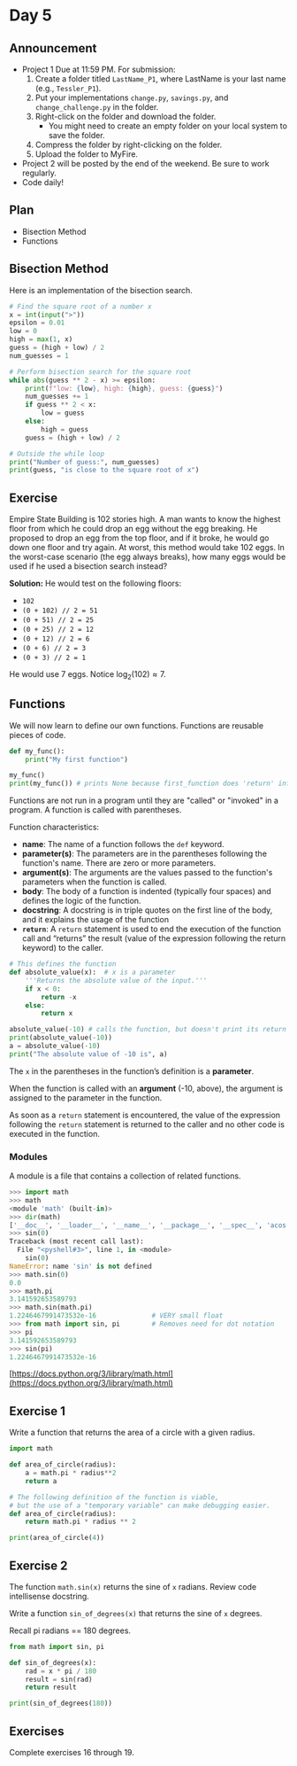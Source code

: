 # Day 5

## Announcement

- Project 1 Due at 11:59 PM. For submission:
    1. Create a folder titled `LastName_P1`, where LastName is your last name (e.g., `Tessler_P1`).
    2. Put your implementations `change.py`, `savings.py`, and `change_challenge.py` in the folder.
    3. Right-click on the folder and download the folder.
        - You might need to create an empty folder on your local system to save the folder.
    4. Compress the folder by right-clicking on the folder.
    5. Upload the folder to MyFire.
- Project 2 will be posted by the end of the weekend. Be sure to work regularly.
- Code daily!

## Plan

- Bisection Method
- Functions

## Bisection Method

Here is an implementation of the bisection search.

```python
# Find the square root of a number x
x = int(input(">"))
epsilon = 0.01
low = 0
high = max(1, x)
guess = (high + low) / 2
num_guesses = 1

# Perform bisection search for the square root
while abs(guess ** 2 - x) >= epsilon:
    print(f"low: {low}, high: {high}, guess: {guess}")
    num_guesses += 1
    if guess ** 2 < x:
        low = guess
    else:
        high = guess
    guess = (high + low) / 2

# Outside the while loop
print("Number of guess:", num_guesses)
print(guess, "is close to the square root of x")
```

## Exercise

Empire State Building is 102 stories high. A man wants to know the highest floor from which he could drop an egg without the egg breaking. He proposed to drop an egg from the top floor, and if it broke, he would go down one floor and try again. At worst, this method would take 102 eggs. In the worst-case scenario (the egg always breaks), how many eggs would be used if he used a bisection search instead?

**Solution:** He would test on the following floors:

- `102`
- `(0 + 102) // 2 = 51`
- `(0 + 51) // 2 = 25`
- `(0 + 25) // 2 = 12`
- `(0 + 12) // 2 = 6`
- `(0 + 6) // 2 = 3`
- `(0 + 3) // 2 = 1`

He would use 7 eggs. Notice $\log_2(102) \approx 7$.

## Functions

We will now learn to define our own functions. Functions are reusable pieces of code.

```python
def my_func():
    print("My first function")

my_func()
print(my_func()) # prints None because first_function does 'return' information
```

Functions are not run in a program until they are "called" or "invoked" in a program. A function is called with parentheses.

Function characteristics:

- **name**: The name of a function follows the `def` keyword.
- **parameter(s)**: The parameters are in the parentheses following the function's name. There are zero or more parameters.
- **argument(s)**: The arguments are the values passed to the function's parameters when the function is called.
- **body**: The body of a function is indented (typically four spaces) and defines the logic of the function.
- **docstring**: A docstring is in triple quotes on the first line of the body, and it explains the usage of the function
- **`return`**: A `return` statement is used to end the execution of the function call and “returns” the result (value of the expression following the return keyword) to the caller.

```python
# This defines the function
def absolute_value(x):  # x is a parameter
    '''Returns the absolute value of the input.'''
    if x < 0:
        return -x
    else:
        return x

absolute_value(-10) # calls the function, but doesn't print its return value
print(absolute_value(-10))
a = absolute_value(-10)
print("The absolute value of -10 is", a)
```

The `x` in the parentheses in the function’s definition is a **parameter**.

When the function is called with an **argument** (-10, above), the argument is assigned to the parameter in the function.

As soon as a `return` statement is encountered, the value of the expression following the `return` statement is returned to the caller and no other code is executed in the function.

### Modules

A module is a file that contains a collection of related functions.

``` python
>>> import math
>>> math
<module 'math' (built-in)>
>>> dir(math)
['__doc__', '__loader__', '__name__', '__package__', '__spec__', 'acos', 'acosh', 'asin', 'asinh', 'atan', 'atan2', 'atanh', 'ceil', 'copysign', 'cos', 'cosh', 'degrees', 'e', 'erf', 'erfc', 'exp', 'expm1', 'fabs', 'factorial', 'floor', 'fmod', 'frexp', 'fsum', 'gamma', 'gcd', 'hypot', 'inf', 'isclose', 'isfinite', 'isinf', 'isnan', 'ldexp', 'lgamma', 'log', 'log10', 'log1p', 'log2', 'modf', 'nan', 'pi', 'pow', 'radians', 'remainder', 'sin', 'sinh', 'sqrt', 'tan', 'tanh', 'tau', 'trunc']
>>> sin(0)
Traceback (most recent call last):
  File "<pyshell#3>", line 1, in <module>
    sin(0)
NameError: name 'sin' is not defined
>>> math.sin(0)
0.0
>>> math.pi
3.141592653589793
>>> math.sin(math.pi)
1.2246467991473532e-16              # VERY small float
>>> from math import sin, pi        # Removes need for dot notation
>>> pi
3.141592653589793
>>> sin(pi)
1.2246467991473532e-16
```

[https://docs.python.org/3/library/math.html](https://docs.python.org/3/library/math.html)

## Exercise 1

Write a function that returns the area of a circle with a given radius.

``` python
import math

def area_of_circle(radius):
    a = math.pi * radius**2
    return a

# The following definition of the function is viable,
# but the use of a "temporary variable" can make debugging easier.
def area_of_circle(radius):
    return math.pi * radius ** 2

print(area_of_circle(4))
```

## Exercise 2

The function `math.sin(x)` returns the sine of `x` radians. Review code intellisense docstring.

Write a function `sin_of_degrees(x)` that returns the sine of `x` degrees.

Recall pi radians == 180 degrees.

``` python
from math import sin, pi

def sin_of_degrees(x):
    rad = x * pi / 180 
    result = sin(rad)
    return result

print(sin_of_degrees(180))
```

## Exercises

Complete exercises 16 through 19.

